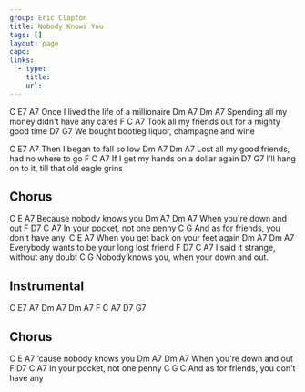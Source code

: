 ```yaml
---
group: Eric Clapton
title: Nobody Knows You
tags: []
layout: page
capo: 
links: 
  - type: 
    title: 
    url: 
---
```



C                  E7            A7
Once I lived the life of a millionaire
Dm                A7          Dm        A7
Spending all my money didn't have any cares
F                              C           A7
Took all my friends out for a mighty good time
D7                            G7
We bought bootleg liquor, champagne and wine

C         E7          A7
Then I began to fall so low
Dm            A7              Dm          A7
Lost all my good friends, had no where to go
F                         C      A7
If I get my hands on a dollar again
D7                                 G7
I'll hang on to it, till that old eagle grins

## Chorus
C          E     A7
Because nobody knows you
Dm           A7      Dm    A7
When you're down and out
F          D7    C         A7
In your pocket, not one penny
C                         G
And as for friends, you don't have any.
C              E                A7
When you get back on your feet again
Dm         A7               Dm           A7
Everybody wants to be your long lost friend
F             D7        C          A7
I said it strange, without any doubt
C                             G
Nobody knows you, when your down and out.

## Instrumental
C    E7   A7
Dm   A7   Dm   A7
F    C    A7
D7   G7

## Chorus
C          E     A7
‘cause nobody knows you
Dm           A7      Dm    A7
When you're down and out
F          D7    C         A7
In your pocket, not one penny
C                         G              C
And as for friends, you don't have any

